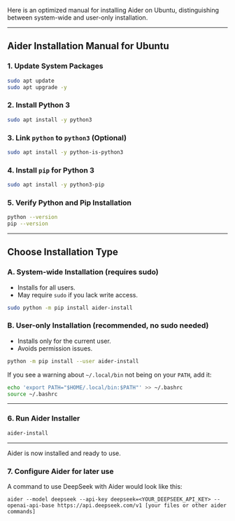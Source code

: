 Here is an optimized manual for installing Aider on Ubuntu, distinguishing between system-wide and user-only installation.

---

## Aider Installation Manual for Ubuntu

### 1. Update System Packages

```bash
sudo apt update
sudo apt upgrade -y
```

### 2. Install Python 3

```bash
sudo apt install -y python3
```

### 3. Link `python` to `python3` (Optional)

```bash
sudo apt install -y python-is-python3
```

### 4. Install `pip` for Python 3

```bash
sudo apt install -y python3-pip
```

### 5. Verify Python and Pip Installation

```bash
python --version
pip --version
```

---

## Choose Installation Type

### **A. System-wide Installation (requires sudo)**

- Installs for all users.
- May require `sudo` if you lack write access.

```bash
sudo python -m pip install aider-install
```

### **B. User-only Installation (recommended, no sudo needed)**

- Installs only for the current user.
- Avoids permission issues.

```bash
python -m pip install --user aider-install
```

If you see a warning about `~/.local/bin` not being on your `PATH`, add it:

```bash
echo 'export PATH="$HOME/.local/bin:$PATH"' >> ~/.bashrc
source ~/.bashrc
```

---

### 6. Run Aider Installer

```bash
aider-install
```

---

Aider is now installed and ready to use.

### 7. Configure Aider for later use

A command to use DeepSeek with Aider would look like this:

```
aider --model deepseek --api-key deepseek=<YOUR_DEEPSEEK_API_KEY> --openai-api-base https://api.deepseek.com/v1 [your files or other aider commands]
```